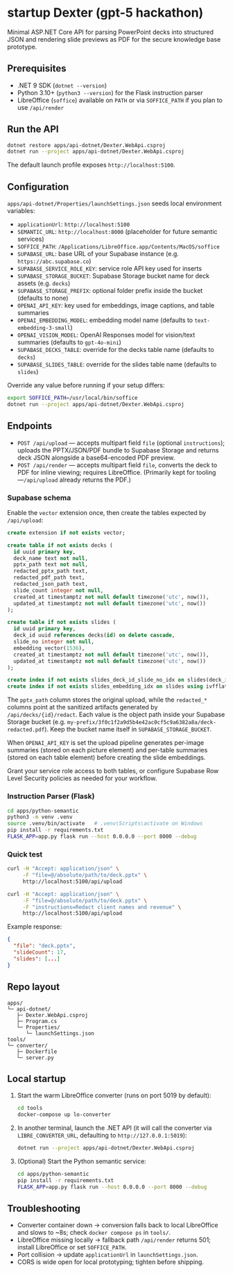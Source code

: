 # startup Dexter (gpt-5 hackathon)

Minimal ASP.NET Core API for parsing PowerPoint decks into structured JSON and rendering slide previews as PDF for the secure knowledge base prototype.

## Prerequisites
- .NET 9 SDK (`dotnet --version`)
- Python 3.10+ (`python3 --version`) for the Flask instruction parser
- LibreOffice (`soffice`) available on `PATH` or via `SOFFICE_PATH` if you plan to use `/api/render`

## Run the API
```bash
dotnet restore apps/api-dotnet/Dexter.WebApi.csproj
dotnet run --project apps/api-dotnet/Dexter.WebApi.csproj
```

The default launch profile exposes `http://localhost:5100`.

## Configuration
`apps/api-dotnet/Properties/launchSettings.json` seeds local environment variables:
- `applicationUrl`: `http://localhost:5100`
- `SEMANTIC_URL`: `http://localhost:8000` (placeholder for future semantic services)
- `SOFFICE_PATH`: `/Applications/LibreOffice.app/Contents/MacOS/soffice`
- `SUPABASE_URL`: base URL of your Supabase instance (e.g. `https://abc.supabase.co`)
- `SUPABASE_SERVICE_ROLE_KEY`: service role API key used for inserts
- `SUPABASE_STORAGE_BUCKET`: Supabase Storage bucket name for deck assets (e.g. `decks`)
- `SUPABASE_STORAGE_PREFIX`: optional folder prefix inside the bucket (defaults to none)
- `OPENAI_API_KEY`: key used for embeddings, image captions, and table summaries
- `OPENAI_EMBEDDING_MODEL`: embedding model name (defaults to `text-embedding-3-small`)
- `OPENAI_VISION_MODEL`: OpenAI Responses model for vision/text summaries (defaults to `gpt-4o-mini`)
- `SUPABASE_DECKS_TABLE`: override for the decks table name (defaults to `decks`)
- `SUPABASE_SLIDES_TABLE`: override for the slides table name (defaults to `slides`)

Override any value before running if your setup differs:

```bash
export SOFFICE_PATH=/usr/local/bin/soffice
dotnet run --project apps/api-dotnet/Dexter.WebApi.csproj
```

## Endpoints
- `POST /api/upload` — accepts multipart field `file` (optional `instructions`); uploads the PPTX/JSON/PDF bundle to Supabase Storage and returns deck JSON alongside a base64-encoded PDF preview.
- `POST /api/render` — accepts multipart field `file`, converts the deck to PDF for inline viewing; requires LibreOffice. (Primarily kept for tooling—`/api/upload` already returns the PDF.)

### Supabase schema

Enable the `vector` extension once, then create the tables expected by `/api/upload`:

```sql
create extension if not exists vector;

create table if not exists decks (
  id uuid primary key,
  deck_name text not null,
  pptx_path text not null,
  redacted_pptx_path text,
  redacted_pdf_path text,
  redacted_json_path text,
  slide_count integer not null,
  created_at timestamptz not null default timezone('utc', now()),
  updated_at timestamptz not null default timezone('utc', now())
);

create table if not exists slides (
  id uuid primary key,
  deck_id uuid references decks(id) on delete cascade,
  slide_no integer not null,
  embedding vector(1536),
  created_at timestamptz not null default timezone('utc', now()),
  updated_at timestamptz not null default timezone('utc', now())
);

create index if not exists slides_deck_id_slide_no_idx on slides(deck_id, slide_no);
create index if not exists slides_embedding_idx on slides using ivfflat (embedding vector_l2_ops) with (lists = 100);
```

The `pptx_path` column stores the original upload, while the `redacted_*` columns point at the sanitized artifacts generated by `/api/decks/{id}/redact`. Each value is the object path inside your Supabase Storage bucket (e.g. `my-prefix/3f0c1f2a9d5b4e42ac0cf5c9a6382a8a/deck-redacted.pdf`). Keep the bucket name itself in `SUPABASE_STORAGE_BUCKET`.

When `OPENAI_API_KEY` is set the upload pipeline generates per-image summaries (stored on each picture element) and per-table summaries (stored on each table element) before creating the slide embeddings.

Grant your service role access to both tables, or configure Supabase Row Level Security policies as needed for your workflow.

### Instruction Parser (Flask)
```bash
cd apps/python-semantic
python3 -m venv .venv
source .venv/bin/activate   # .venv\Scripts\activate on Windows
pip install -r requirements.txt
FLASK_APP=app.py flask run --host 0.0.0.0 --port 8000 --debug
```

### Quick test
```bash
curl -H "Accept: application/json" \
     -F "file=@/absolute/path/to/deck.pptx" \
     http://localhost:5100/api/upload

curl -H "Accept: application/json" \
     -F "file=@/absolute/path/to/deck.pptx" \
     -F "instructions=Redact client names and revenue" \
     http://localhost:5100/api/upload
```

Example response:

```json
{
  "file": "deck.pptx",
  "slideCount": 17,
  "slides": [...]
}
```

## Repo layout
```
apps/
└─ api-dotnet/
   ├─ Dexter.WebApi.csproj
   ├─ Program.cs
   └─ Properties/
      └─ launchSettings.json
tools/
└─ converter/
   ├─ Dockerfile
   └─ server.py
```

## Local startup
1. Start the warm LibreOffice converter (runs on port 5019 by default):
   ```bash
   cd tools
   docker-compose up lo-converter
   ```

2. In another terminal, launch the .NET API (it will call the converter via `LIBRE_CONVERTER_URL`, defaulting to `http://127.0.0.1:5019`):
   ```bash
   dotnet run --project apps/api-dotnet/Dexter.WebApi.csproj
   ```

3. (Optional) Start the Python semantic service:
   ```bash
   cd apps/python-semantic
   pip install -r requirements.txt
   FLASK_APP=app.py flask run --host 0.0.0.0 --port 8000 --debug
   ```

## Troubleshooting
- Converter container down → conversion falls back to local LibreOffice and slows to ~8s; check `docker compose ps` in `tools/`.
- LibreOffice missing locally → fallback path `/api/render` returns 501; install LibreOffice or set `SOFFICE_PATH`.
- Port collision → update `applicationUrl` in `launchSettings.json`.
- CORS is wide open for local prototyping; tighten before shipping.
